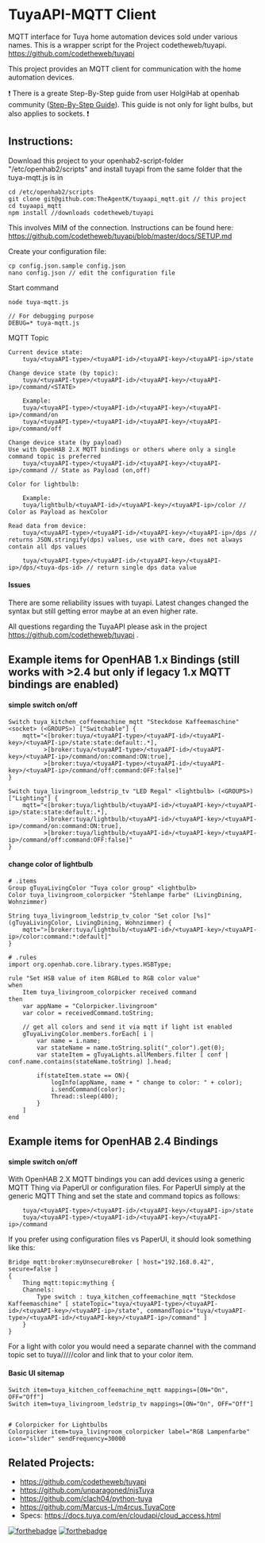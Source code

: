 # TuyaAPI-MQTT Client
MQTT interface for Tuya home automation devices sold under various names.
This is a wrapper script for the Project codetheweb/tuyapi. https://github.com/codetheweb/tuyapi

This project provides an MQTT client for communication with the home automation devices.

:exclamation: There is a greate Step-By-Step guide from user HolgiHab at openhab community ([Step-By-Step Guide](
https://community.openhab.org/t/step-by-step-guide-for-adding-tuya-bulbs-smart-life-to-oh2-using-tuya-mqtt-js-by-agentk/59371)). This guide is not only for light bulbs, but also applies to sockets. :exclamation:

## Instructions:

Download this project to your openhab2-script-folder "/etc/openhab2/scripts" and install tuyapi from the same folder that the tuya-mqtt.js is in
```
cd /etc/openhab2/scripts
git clone git@github.com:TheAgentK/tuyaapi_mqtt.git // this project
cd tuyaapi_mqtt
npm install //downloads codetheweb/tuyapi
```

This involves MIM of the connection. Instructions can be found here: https://github.com/codetheweb/tuyapi/blob/master/docs/SETUP.md

Create your configuration file:
```
cp config.json.sample config.json
nano config.json // edit the configuration file
```

Start command
```
node tuya-mqtt.js

// For debugging purpose
DEBUG=* tuya-mqtt.js
```

MQTT Topic
```
Current device state:
    tuya/<tuyaAPI-type>/<tuyaAPI-id>/<tuyaAPI-key>/<tuyaAPI-ip>/state

Change device state (by topic):
    tuya/<tuyaAPI-type>/<tuyaAPI-id>/<tuyaAPI-key>/<tuyaAPI-ip>/command/<STATE>
	
    Example:
    tuya/<tuyaAPI-type>/<tuyaAPI-id>/<tuyaAPI-key>/<tuyaAPI-ip>/command/on
    tuya/<tuyaAPI-type>/<tuyaAPI-id>/<tuyaAPI-key>/<tuyaAPI-ip>/command/off

Change device state (by payload)
Use with OpenHAB 2.X MQTT bindings or others where only a single command topic is preferred
    tuya/<tuyaAPI-type>/<tuyaAPI-id>/<tuyaAPI-key>/<tuyaAPI-ip>/command // State as Payload (on,off)	
	
Color for lightbulb:

    Example:
    tuya/lightbulb/<tuyaAPI-id>/<tuyaAPI-key>/<tuyaAPI-ip>/color // Color as Payload as hexColor

Read data from device:
    tuya/<tuyaAPI-type>/<tuyaAPI-id>/<tuyaAPI-key>/<tuyaAPI-ip>/dps // returns JSON.stringify(dps) values, use with care, does not always contain all dps values

    tuya/<tuyaAPI-type>/<tuyaAPI-id>/<tuyaAPI-key>/<tuyaAPI-ip>/dps/<tuya-dps-id> // return single dps data value
```

#### Issues
There are some reliability issues with tuyapi. Latest changes changed the syntax but still getting error maybe at an even higher rate.

All questions regarding the TuyaAPI please ask in the project https://github.com/codetheweb/tuyapi .


## Example items for OpenHAB 1.x Bindings (still works with >2.4 but only if legacy 1.x MQTT bindings are enabled)
#### simple switch on/off
```
Switch tuya_kitchen_coffeemachine_mqtt "Steckdose Kaffeemaschine" <socket> (<GROUPS>) ["Switchable"] {
    mqtt="<[broker:tuya/<tuyaAPI-type>/<tuyaAPI-id>/<tuyaAPI-key>/<tuyaAPI-ip>/state:state:default:.*], 
          >[broker:tuya/<tuyaAPI-type>/<tuyaAPI-id>/<tuyaAPI-key>/<tuyaAPI-ip>/command/on:command:ON:true], 
          >[broker:tuya/<tuyaAPI-type>/<tuyaAPI-id>/<tuyaAPI-key>/<tuyaAPI-ip>/command/off:command:OFF:false]"
}

Switch tuya_livingroom_ledstrip_tv "LED Regal" <lightbulb> (<GROUPS>) ["Lighting"] {
    mqtt="<[broker:tuya/lightbulb/<tuyaAPI-id>/<tuyaAPI-key>/<tuyaAPI-ip>/state:state:default:.*], 
          >[broker:tuya/lightbulb/<tuyaAPI-id>/<tuyaAPI-key>/<tuyaAPI-ip>/command/on:command:ON:true], 
          >[broker:tuya/lightbulb/<tuyaAPI-id>/<tuyaAPI-key>/<tuyaAPI-ip>/command/off:command:OFF:false]"
}
```
#### change color of lightbulb
```
# .items
Group gTuyaLivingColor "Tuya color group" <lightbulb>
Color tuya_livingroom_colorpicker "Stehlampe farbe" (LivingDining, Wohnzimmer)

String tuya_livingroom_ledstrip_tv_color "Set color [%s]" (gTuyaLivingColor, LivingDining, Wohnzimmer) {
    mqtt=">[broker:tuya/lightbulb/<tuyaAPI-id>/<tuyaAPI-key>/<tuyaAPI-ip>/color:command:*:default]"
}

# .rules
import org.openhab.core.library.types.HSBType;

rule "Set HSB value of item RGBLed to RGB color value"
when
	Item tuya_livingroom_colorpicker received command
then
	var appName = "Colorpicker.livingroom"
	var color = receivedCommand.toString;

    // get all colors and send it via mqtt if light ist enabled
	gTuyaLivingColor.members.forEach[ i |
		var name = i.name;
		var stateName = name.toString.split("_color").get(0);
		var stateItem = gTuyaLights.allMembers.filter [ conf | conf.name.contains(stateName.toString) ].head;

		if(stateItem.state == ON){
			logInfo(appName, name + " change to color: " + color);
			i.sendCommand(color);
			Thread::sleep(400);
		}
	]
end

```
## Example items for OpenHAB 2.4 Bindings
#### simple switch on/off

With OpenHAB 2.X MQTT bindings you can add devices using a generic MQTT Thing via PaperUI or 
configuration files.  For PaperUI simply at the generic MQTT Thing and set the state and
command topics as follows:
```
    tuya/<tuyaAPI-type>/<tuyaAPI-id>/<tuyaAPI-key>/<tuyaAPI-ip>/state	
    tuya/<tuyaAPI-type>/<tuyaAPI-id>/<tuyaAPI-key>/<tuyaAPI-ip>/command
```	
If you prefer using configuration files vs PaperUI, it should look something like this:

```
Bridge mqtt:broker:myUnsecureBroker [ host="192.168.0.42", secure=false ]
{
    Thing mqtt:topic:mything {
    Channels:
        Type switch : tuya_kitchen_coffeemachine_mqtt "Steckdose Kaffeemaschine" [ stateTopic="tuya/<tuyaAPI-type>/<tuyaAPI-id>/<tuyaAPI-key>/<tuyaAPI-ip>/state", commandTopic="tuya/<tuyaAPI-type>/<tuyaAPI-id>/<tuyaAPI-key>/<tuyaAPI-ip>/command" ]
    }
}
```
For a light with color you would need a separate channel with the command topic set to
tuya/<tuyaAPI-type>/<tuyaAPI-id>/<tuyaAPI-key>/<tuyaAPI-ip>/color and link that to your 
color item.

#### Basic UI sitemap
```
Switch item=tuya_kitchen_coffeemachine_mqtt mappings=[ON="On", OFF="Off"]
Switch item=tuya_livingroom_ledstrip_tv mappings=[ON="On", OFF="Off"]


# Colorpicker for Lightbulbs
Colorpicker item=tuya_livingroom_colorpicker label="RGB Lampenfarbe" icon="slider" sendFrequency=30000
```

## Related Projects:
- https://github.com/codetheweb/tuyapi
- https://github.com/unparagoned/njsTuya
- https://github.com/clach04/python-tuya
- https://github.com/Marcus-L/m4rcus.TuyaCore
- Specs: https://docs.tuya.com/en/cloudapi/cloud_access.html

[![forthebadge](https://forthebadge.com/images/badges/made-with-javascript.svg)](https://forthebadge.com)
[![forthebadge](https://forthebadge.com/images/badges/built-with-love.svg)](https://forthebadge.com)
